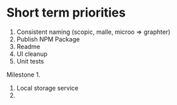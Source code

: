 # Short term priorities

1. Consistent naming (scopic, malle, microo => graphter)
1. Publish NPM Package
1. Readme
1. UI cleanup
1. Unit tests

Milestone 1.

1. Local storage service
1. 